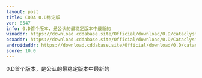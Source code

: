 ```yaml
---
layout: post
title: CDDA 0.D稳定版
ver: 8547
info: 0.D首个版本，是公认的最稳定版本中最新的
winaddr: https://download.cddabase.site/Official/download/0.D/cataclysmdda-0.D-8574-Win64-Tiles.zip
osxaddr: https://download.cddabase.site/Official/download/0.D/Cataclysm-0.D-8574-OSX-Tiles.dmg
androidaddr: https://download.cddabase.site/Official/download/0.D/cataclysmdda-0.D-8574-Android-Tiles.apk
score: 10.0
---
```

0.D首个版本，是公认的最稳定版本中最新的